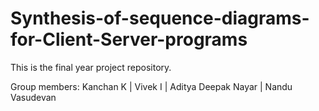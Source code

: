 # Synthesis-of-sequence-diagrams-for-Client-Server-programs

This is the final year project repository.

Group members:
Kanchan K |
Vivek I |
Aditya Deepak Nayar |
Nandu Vasudevan
